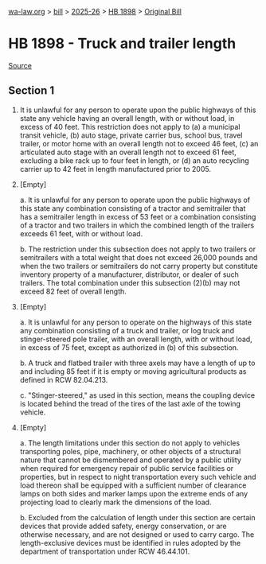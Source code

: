 [wa-law.org](/) > [bill](/bill/) > [2025-26](/bill/2025-26/) > [HB 1898](/bill/2025-26/hb/1898/) > [Original Bill](/bill/2025-26/hb/1898/1/)

# HB 1898 - Truck and trailer length

[Source](http://lawfilesext.leg.wa.gov/biennium/2025-26/Pdf/Bills/House%20Bills/1898.pdf)

## Section 1
1. It is unlawful for any person to operate upon the public highways of this state any vehicle having an overall length, with or without load, in excess of 40 feet. This restriction does not apply to (a) a municipal transit vehicle, (b) auto stage, private carrier bus, school bus, travel trailer, or motor home with an overall length not to exceed 46 feet, (c) an articulated auto stage with an overall length not to exceed 61 feet, excluding a bike rack up to four feet in length, or (d) an auto recycling carrier up to 42 feet in length manufactured prior to 2005.

2. [Empty]

    a. It is unlawful for any person to operate upon the public highways of this state any combination consisting of a tractor and semitrailer that has a semitrailer length in excess of 53 feet or a combination consisting of a tractor and two trailers in which the combined length of the trailers exceeds 61 feet, with or without load.

    b. The restriction under this subsection does not apply to two trailers or semitrailers with a total weight that does not exceed 26,000 pounds and when the two trailers or semitrailers do not carry property but constitute inventory property of a manufacturer, distributor, or dealer of such trailers. The total combination under this subsection (2)(b) may not exceed 82 feet of overall length.

3. [Empty]

    a. It is unlawful for any person to operate on the highways of this state any combination consisting of a truck and trailer, or log truck and stinger-steered pole trailer, with an overall length, with or without load, in excess of 75 feet, except as authorized in (b) of this subsection.

    b. A truck and flatbed trailer with three axels may have a length of up to and including 85 feet if it is empty or moving agricultural products as defined in RCW 82.04.213.

    c. "Stinger-steered," as used in this section, means the coupling device is located behind the tread of the tires of the last axle of the towing vehicle.

4. [Empty]

    a. The length limitations under this section do not apply to vehicles transporting poles, pipe, machinery, or other objects of a structural nature that cannot be dismembered and operated by a public utility when required for emergency repair of public service facilities or properties, but in respect to night transportation every such vehicle and load thereon shall be equipped with a sufficient number of clearance lamps on both sides and marker lamps upon the extreme ends of any projecting load to clearly mark the dimensions of the load.

    b. Excluded from the calculation of length under this section are certain devices that provide added safety, energy conservation, or are otherwise necessary, and are not designed or used to carry cargo. The length-exclusive devices must be identified in rules adopted by the department of transportation under RCW 46.44.101.
